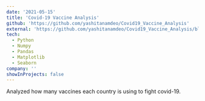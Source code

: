 ```yaml
---
date: '2021-05-15'
title: 'Covid-19 Vaccine Analysis'
github: 'https://github.com/yashitanamdeo/Covid19_Vaccine_Analysis'
external: 'https://github.com/yashitanamdeo/Covid19_Vaccine_Analysis/blob/main/Covid19_Vaccine_Analysis.ipynb'
tech:
  - Python
  - Numpy
  - Pandas
  - Matplotlib
  - Seaborn
company: ''
showInProjects: false
---
```


Analyzed how many vaccines each country is using to fight covid-19.
